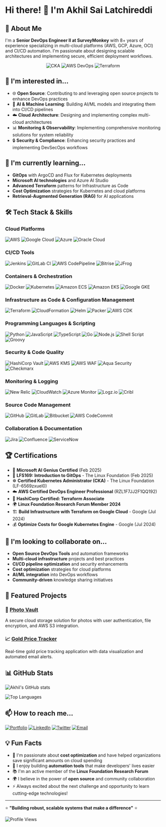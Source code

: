 # Hi there! 👋 I'm Akhil Sai Latchireddi

## 🚀 About Me
I'm a **Senior DevOps Engineer II at SurveyMonkey** with 8+ years of experience specializing in multi-cloud platforms (AWS, GCP, Azure, OCI) and CI/CD automation. I'm passionate about designing scalable architectures and implementing secure, efficient deployment workflows.

<div align="center">

![CKA](https://images.credly.com/size/110x110/images/8b8ed108-e77d-4396-ac59-2504583b9d54/cka_from_cncfsite__281_29.png)
![AWS DevOps](https://images.credly.com/size/110x110/images/bd31ef42-d460-493e-8503-39592aaf0458/image.png)
![Terraform](https://images.credly.com/size/110x110/images/99289602-861e-4929-8277-773e63a2fa6f/image.png)

</div>

## 👀 I'm interested in...
- 🌐 **Open Source**: Contributing to and leveraging open source projects to enhance DevOps practices
- 🤖 **AI & Machine Learning**: Building AI/ML models and integrating them into CI/CD pipelines
- ☁️ **Cloud Architecture**: Designing and implementing complex multi-cloud architectures
- 📊 **Monitoring & Observability**: Implementing comprehensive monitoring solutions for system reliability
- 🔒 **Security & Compliance**: Enhancing security practices and implementing DevSecOps workflows

## 🌱 I'm currently learning...
- **GitOps** with ArgoCD and Flux for Kubernetes deployments
- **Microsoft AI technologies** and Azure AI Studio
- **Advanced Terraform** patterns for Infrastructure as Code
- **Cost Optimization** strategies for Kubernetes and cloud platforms
- **Retrieval-Augmented Generation (RAG)** for AI applications

## 🛠️ Tech Stack & Skills

### Cloud Platforms
![AWS](https://img.shields.io/badge/AWS-232F3E?style=for-the-badge&logo=amazon-aws&logoColor=white)
![Google Cloud](https://img.shields.io/badge/GCP-4285F4?style=for-the-badge&logo=google-cloud&logoColor=white)
![Azure](https://img.shields.io/badge/Azure-0078D4?style=for-the-badge&logo=microsoft-azure&logoColor=white)
![Oracle Cloud](https://img.shields.io/badge/Oracle_Cloud-F80000?style=for-the-badge&logo=oracle&logoColor=white)

### CI/CD Tools
![Jenkins](https://img.shields.io/badge/Jenkins-D24939?style=for-the-badge&logo=jenkins&logoColor=white)
![GitLab CI](https://img.shields.io/badge/GitLab_CI-FC6D26?style=for-the-badge&logo=gitlab&logoColor=white)
![AWS CodePipeline](https://img.shields.io/badge/AWS_CodePipeline-FF9900?style=for-the-badge&logo=amazon-aws&logoColor=white)
![Bitrise](https://img.shields.io/badge/Bitrise-683D87?style=for-the-badge&logo=bitrise&logoColor=white)
![JFrog](https://img.shields.io/badge/JFrog-41BF47?style=for-the-badge&logo=jfrog&logoColor=white)

### Containers & Orchestration
![Docker](https://img.shields.io/badge/Docker-2496ED?style=for-the-badge&logo=docker&logoColor=white)
![Kubernetes](https://img.shields.io/badge/Kubernetes-326CE5?style=for-the-badge&logo=kubernetes&logoColor=white)
![Amazon ECS](https://img.shields.io/badge/Amazon_ECS-FF9900?style=for-the-badge&logo=amazon-aws&logoColor=white)
![Amazon EKS](https://img.shields.io/badge/Amazon_EKS-FF9900?style=for-the-badge&logo=amazon-aws&logoColor=white)
![Google GKE](https://img.shields.io/badge/Google_GKE-4285F4?style=for-the-badge&logo=google-cloud&logoColor=white)

### Infrastructure as Code & Configuration Management
![Terraform](https://img.shields.io/badge/Terraform-623CE4?style=for-the-badge&logo=terraform&logoColor=white)
![CloudFormation](https://img.shields.io/badge/CloudFormation-FF9900?style=for-the-badge&logo=amazon-aws&logoColor=white)
![Helm](https://img.shields.io/badge/Helm-0F1689?style=for-the-badge&logo=helm&logoColor=white)
![Packer](https://img.shields.io/badge/Packer-02A8EF?style=for-the-badge&logo=packer&logoColor=white)
![AWS CDK](https://img.shields.io/badge/AWS_CDK-FF9900?style=for-the-badge&logo=amazon-aws&logoColor=white)

### Programming Languages & Scripting
![Python](https://img.shields.io/badge/Python-3776AB?style=for-the-badge&logo=python&logoColor=white)
![JavaScript](https://img.shields.io/badge/JavaScript-F7DF1E?style=for-the-badge&logo=javascript&logoColor=black)
![TypeScript](https://img.shields.io/badge/TypeScript-007ACC?style=for-the-badge&logo=typescript&logoColor=white)
![Go](https://img.shields.io/badge/Go-00ADD8?style=for-the-badge&logo=go&logoColor=white)
![Node.js](https://img.shields.io/badge/Node.js-339933?style=for-the-badge&logo=node.js&logoColor=white)
![Shell Script](https://img.shields.io/badge/Shell_Script-121011?style=for-the-badge&logo=gnu-bash&logoColor=white)
![Groovy](https://img.shields.io/badge/Groovy-4298B8?style=for-the-badge&logo=apache-groovy&logoColor=white)

### Security & Code Quality
![HashiCorp Vault](https://img.shields.io/badge/HashiCorp_Vault-000000?style=for-the-badge&logo=vault&logoColor=white)
![AWS KMS](https://img.shields.io/badge/AWS_KMS-FF9900?style=for-the-badge&logo=amazon-aws&logoColor=white)
![AWS WAF](https://img.shields.io/badge/AWS_WAF-FF9900?style=for-the-badge&logo=amazon-aws&logoColor=white)
![Aqua Security](https://img.shields.io/badge/Aqua_Security-1904DA?style=for-the-badge&logo=aqua&logoColor=white)
![Checkmarx](https://img.shields.io/badge/Checkmarx-54B848?style=for-the-badge&logo=checkmarx&logoColor=white)

### Monitoring & Logging
![New Relic](https://img.shields.io/badge/New_Relic-008C99?style=for-the-badge&logo=new-relic&logoColor=white)
![CloudWatch](https://img.shields.io/badge/CloudWatch-FF9900?style=for-the-badge&logo=amazon-aws&logoColor=white)
![Azure Monitor](https://img.shields.io/badge/Azure_Monitor-0078D4?style=for-the-badge&logo=microsoft-azure&logoColor=white)
![Logz.io](https://img.shields.io/badge/Logz.io-FF6B35?style=for-the-badge&logo=logzio&logoColor=white)
![Cribl](https://img.shields.io/badge/Cribl-00A3E0?style=for-the-badge&logo=cribl&logoColor=white)

### Source Code Management
![GitHub](https://img.shields.io/badge/GitHub-181717?style=for-the-badge&logo=github&logoColor=white)
![GitLab](https://img.shields.io/badge/GitLab-FC6D26?style=for-the-badge&logo=gitlab&logoColor=white)
![Bitbucket](https://img.shields.io/badge/Bitbucket-0052CC?style=for-the-badge&logo=bitbucket&logoColor=white)
![AWS CodeCommit](https://img.shields.io/badge/AWS_CodeCommit-FF9900?style=for-the-badge&logo=amazon-aws&logoColor=white)

### Collaboration & Documentation
![Jira](https://img.shields.io/badge/Jira-0052CC?style=for-the-badge&logo=jira&logoColor=white)
![Confluence](https://img.shields.io/badge/Confluence-172B4D?style=for-the-badge&logo=confluence&logoColor=white)
![ServiceNow](https://img.shields.io/badge/ServiceNow-62D84E?style=for-the-badge&logo=servicenow&logoColor=white)

## 🏆 Certifications

- 🏅 **Microsoft AI Genius Certified** (Feb 2025)
- 🐧 **LFS169: Introduction to GitOps** - The Linux Foundation (Feb 2025)
- ☸️ **Certified Kubernetes Administrator (CKA)** - The Linux Foundation (LF-6569zxuel0)
- ☁️ **AWS Certified DevOps Engineer Professional** (RZL1F7JJ2F1QQ192)
- 🔧 **HashiCorp Certified: Terraform Associate**
- 🌍 **Linux Foundation Research Forum Member 2024**
- 🏗️ **Build Infrastructure with Terraform on Google Cloud** - Google (Jul 2024)
- 💰 **Optimize Costs for Google Kubernetes Engine** - Google (Jul 2024)

## 💞️ I'm looking to collaborate on...

- **Open Source DevOps Tools** and automation frameworks
- **Multi-cloud infrastructure** projects and best practices
- **CI/CD pipeline optimization** and security enhancements
- **Cost optimization** strategies for cloud platforms
- **AI/ML integration** into DevOps workflows
- **Community-driven** knowledge sharing initiatives

## 🌟 Featured Projects

### 🔐 [Photo Vault](https://github.com/AkhilSaiLatchireddi/photo-vault)
A secure cloud storage solution for photos with user authentication, file encryption, and AWS S3 integration.

### 📈 [Gold Price Tracker](https://github.com/AkhilSaiLatchireddi/gold-prices-tracker)
Real-time gold price tracking application with data visualization and automated email alerts.

## 📊 GitHub Stats

![Akhil's GitHub stats](https://github-readme-stats.vercel.app/api?username=AkhilSaiLatchireddi&show_icons=true&theme=radical)

![Top Languages](https://github-readme-stats.vercel.app/api/top-langs/?username=AkhilSaiLatchireddi&layout=compact&theme=radical)

## 📫 How to reach me...

[![Portfolio](https://img.shields.io/badge/Portfolio-FF5722?style=for-the-badge&logo=todoist&logoColor=white)](https://akhilsailatchireddi.github.io)
[![LinkedIn](https://img.shields.io/badge/LinkedIn-0077B5?style=for-the-badge&logo=linkedin&logoColor=white)](https://linkedin.com/in/akhilsailatchireddi)
[![Twitter](https://img.shields.io/badge/Twitter-1DA1F2?style=for-the-badge&logo=twitter&logoColor=white)](https://x.com/akhil_sai_l)
[![Email](https://img.shields.io/badge/Email-D14836?style=for-the-badge&logo=gmail&logoColor=white)](mailto:latchireddiakhilsai@gmail.com)

## 💡 Fun Facts
- 🎯 I'm passionate about **cost optimization** and have helped organizations save significant amounts on cloud spending
- 🔧 I enjoy building **automation tools** that make developers' lives easier
- 📚 I'm an active member of the **Linux Foundation Research Forum**
- 🌍 I believe in the power of **open source** and community collaboration
- ⚡ Always excited about the next challenge and opportunity to learn cutting-edge technologies!

---

⭐️ **"Building robust, scalable systems that make a difference"** ⭐️

![Profile Views](https://komarev.com/ghpvc/?username=AkhilSaiLatchireddi&color=blue)
